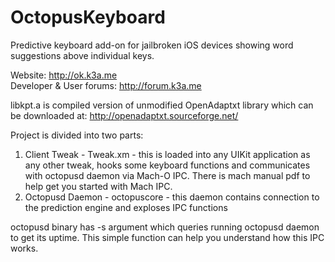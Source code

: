 OctopusKeyboard
===============

Predictive keyboard add-on for jailbroken iOS devices showing word suggestions above individual keys.

Website: http://ok.k3a.me <br/>
Developer & User forums: http://forum.k3a.me

libkpt.a is compiled version of unmodified OpenAdaptxt library which can be downloaded at:
http://openadaptxt.sourceforge.net/

Project is divided into two parts:
 1. Client Tweak - Tweak.xm - this is loaded into any UIKit application as any other tweak, hooks some keyboard functions and communicates with octopusd daemon via Mach-O IPC. There is mach manual pdf to help get you started with Mach IPC.
 2. Octopusd Daemon - octopuscore - this daemon contains connection to the prediction engine and exploses IPC functions

octopusd binary has -s argument which queries running octopusd daemon to get its uptime. 
This simple function can help you understand how this IPC works.

